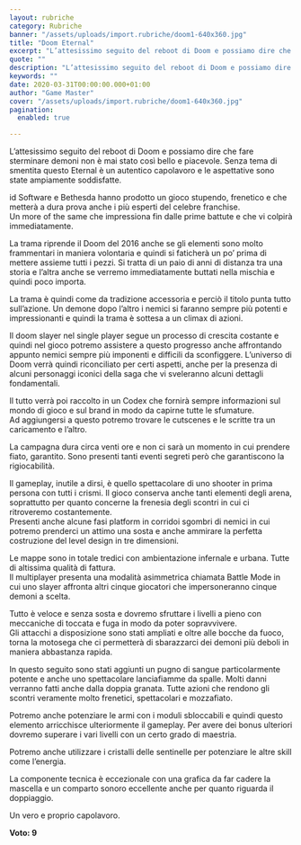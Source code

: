 ```yaml
---
layout: rubriche
category: Rubriche
banner: "/assets/uploads/import.rubriche/doom1-640x360.jpg"
title: "Doom Eternal"
excerpt: "L’attesissimo seguito del reboot di Doom e possiamo dire che fare sterminare demoni non è mai stato così bello e piacevole. Senza tema di smentita questo Eternal è un autentico capolavoro e le aspettative sono state ampiamente soddisfatte. id Software e Bethesda hanno prodotto un gioco stupendo, frenetico e che metterà a dura prova anche [&hellip"
quote: ""
description: "L’attesissimo seguito del reboot di Doom e possiamo dire che fare sterminare demoni non è mai stato così bello e piacevole. Senza tema di smentita questo Eternal è un autentico capolavoro e le aspettative sono state ampiamente soddisfatte. id Software e Bethesda hanno prodotto un gioco stupendo, frenetico e che metterà a dura prova anche [&hellip"
keywords: ""
date: 2020-03-31T00:00:00.000+01:00
author: "Game Master"
cover: "/assets/uploads/import.rubriche/doom1-640x360.jpg"
pagination:
  enabled: true

---
```


L’attesissimo seguito del reboot di Doom e possiamo dire che fare sterminare demoni non è mai stato così bello e piacevole. Senza tema di smentita questo Eternal è un autentico capolavoro e le aspettative sono state ampiamente soddisfatte.

id Software e Bethesda hanno prodotto un gioco stupendo, frenetico e che metterà a dura prova anche i più esperti del celebre franchise.  
Un more of the same che impressiona fin dalle prime battute e che vi colpirà immediatamente.

La trama riprende il Doom del 2016 anche se gli elementi sono molto frammentari in maniera volontaria e quindi si faticherà un po’ prima di mettere assieme tutti i pezzi. Si tratta di un paio di anni di distanza tra una storia e l’altra anche se verremo immediatamente buttati nella mischia e quindi poco importa.

La trama è quindi come da tradizione accessoria e perciò il titolo punta tutto sull’azione. Un demone dopo l’altro i nemici si faranno sempre più potenti e impressionanti e quindi la trama è sottesa a un climax di azioni.

Il doom slayer nel single player segue un processo di crescita costante e quindi nel gioco potremo assistere a questo progresso anche affrontando appunto nemici sempre più imponenti e difficili da sconfiggere. L’universo di Doom verrà quindi riconciliato per certi aspetti, anche per la presenza di alcuni personaggi iconici della saga che vi sveleranno alcuni dettagli fondamentali.

Il tutto verrà poi raccolto in un Codex che fornirà sempre informazioni sul mondo di gioco e sul brand in modo da capirne tutte le sfumature.  
Ad aggiungersi a questo potremo trovare le cutscenes e le scritte tra un caricamento e l’altro.

La campagna dura circa venti ore e non ci sarà un momento in cui prendere fiato, garantito. Sono presenti tanti eventi segreti però che garantiscono la rigiocabilità.

Il gameplay, inutile a dirsi, è quello spettacolare di uno shooter in prima persona con tutti i crismi. Il gioco conserva anche tanti elementi degli arena, soprattutto per quanto concerne la frenesia degli scontri in cui ci ritroveremo costantemente.  
Presenti anche alcune fasi platform in corridoi sgombri di nemici in cui potremo prenderci un attimo una sosta e anche ammirare la perfetta costruzione del level design in tre dimensioni.

Le mappe sono in totale tredici con ambientazione infernale e urbana. Tutte di altissima qualità di fattura.  
Il multiplayer presenta una modalità asimmetrica chiamata Battle Mode in cui uno slayer affronta altri cinque giocatori che impersoneranno cinque demoni a scelta.

Tutto è veloce e senza sosta e dovremo sfruttare i livelli a pieno con meccaniche di toccata e fuga in modo da poter sopravvivere.  
Gli attacchi a disposizione sono stati ampliati e oltre alle bocche da fuoco, torna la motosega che ci permetterà di sbarazzarci dei demoni più deboli in maniera abbastanza rapida.

In questo seguito sono stati aggiunti un pugno di sangue particolarmente potente e anche uno spettacolare lanciafiamme da spalle. Molti danni verranno fatti anche dalla doppia granata. Tutte azioni che rendono gli scontri veramente molto frenetici, spettacolari e mozzafiato.

Potremo anche potenziare le armi con i moduli sbloccabili e quindi questo elemento arricchisce ulteriormente il gameplay. Per avere dei bonus ulteriori dovremo superare i vari livelli con un certo grado di maestria.

Potremo anche utilizzare i cristalli delle sentinelle per potenziare le altre skill come l’energia.

La componente tecnica è eccezionale con una grafica da far cadere la mascella e un comparto sonoro eccellente anche per quanto riguarda il doppiaggio.

Un vero e proprio capolavoro.

**Voto: 9**